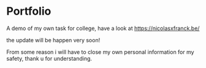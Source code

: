 # Portfolio
A demo of my own task for college, have a look at https://nicolasxfranck.be/

the update will be happen very soon!

From some reason i will have to close my own personal information for my safety, thank u for understanding.
